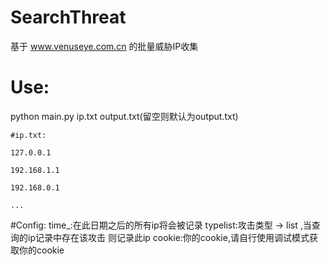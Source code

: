 # SearchThreat
基于 www.venuseye.com.cn 的批量威胁IP收集

# Use:
  python main.py ip.txt output.txt(留空则默认为output.txt)
 
    #ip.txt:
 
    127.0.0.1
  
    192.168.1.1
    
    192.168.0.1
  
    ...
  
#Config:
  time_:在此日期之后的所有ip将会被记录
  typelist:攻击类型 -> list ,当查询的ip记录中存在该攻击 则记录此ip
  cookie:你的cookie,请自行使用调试模式获取你的cookie
